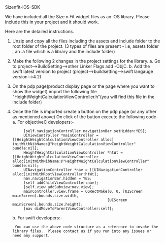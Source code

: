Sizenfit-iOS-SDK

We have included all the Size n Fit widget files as an iOS library.  Please include this in your project and it should work.

Here are the detailed instructions.

1. Unzip and copy all the files including the assets and include folder to the root folder of the project.
    (3 types of files are present - i.e, assets folder , an .a file which is a library and the include folder)
    
2. Make the following 2 changes in the project settings for the library.
    a. Go to project-->BuildSetting-->other Linker Flags add -ObjC.
    b. Add the swift latest version to project
        (project-->buildsetting-->swift langauge version-->4.2)
        
3. On the pdp page(product display page or the page where you want to show the widget) import the following file 
    "HeightWeightCalculationViewController.h"(you will find this file in the include folder)
    
4. Once the file is imported create a button on the pdp page (or any other as mentioned above)
    On click of the button execute the following code-
    a. For objectiveC developers:-
    
            [self.navigationController.navigationBar setHidden:YES];
            UIViewController *mainController = [[HeightWeightCalculationViewController alloc] initWithNibName:@"HeightWeightCalculationViewController" bundle:nil];
            HeightWeightCalculationViewController *htWt = [[HeightWeightCalculationViewController alloc]initWithNibName:@"HeightWeightCalculationViewController" bundle:nil];
            UINavigationController *nav = [[UINavigationController alloc]initWithRootViewController:htWt];
            nav.navigationBar.hidden = YES;
            [self addChildViewController:nav];
            [self.view addSubview:nav.view];
            mainController.view.frame = CGRectMake(0, 0, [UIScreen mainScreen].bounds.size.width,
                                                  [UIScreen mainScreen].bounds.size.height);
            [nav didMoveToParentViewController:self];
    
    b. For swift developers:-
    
        You can use the above code structure as a reference to invoke the library files.  Please contact us if you run into any issues or need any support.

